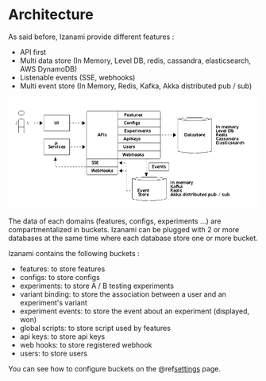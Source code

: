 # Architecture

As said before, Izanami provide different features : 

* API first 
* Multi data store (In Memory, Level DB, redis, cassandra, elasticsearch, AWS DynamoDB) 
* Listenable events (SSE, webhooks)
* Multi event store (In Memory, Redis, Kafka, Akka distributed pub / sub)
 
![diagram](../img/diagrams/architecture.png) 

The data of each domains (features, configs, experiments ...) are compartmentalized in buckets. 
Izanami can be plugged with 2 or more databases at the same time where each database store one or more bucket. 

Izanami contains the following buckets : 

* features: to store features 
* configs: to store configs
* experiments: to store A / B testing experiments
* variant binding: to store the association between a user and an experiment's variant 
* experiment events: to store the event about an experiment (displayed, won)
* global scripts: to store script used by features 
* api keys: to store api keys 
* web hooks: to store registered webhook
* users: to store users 

You can see how to configure buckets on the @ref[settings](../settings/settings.md) page. 
 
